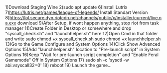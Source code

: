 1)Download Staging Wine 
2)sudo apt update
6)Install Lutrix
7)https://lutris.net/games/league-of-legends/ İnstall Standart Version
8)https://lol.secure.dyn.riotcdn.net/channels/public/x/installer/current/live.na.exe download
9)After Setup, if wont happen anything, stop riot from task manager
11)Create Folder in Desktop or somewhere and drop "syscall_check.sh" and "launchhelper.sh" here
12)Open Cmd in that folder and write
sudo chmod +x syscall_check.sh
sudo chmod +x launchhelper.sh
13)Go to the Game Configure and System Options
14)Click Show Advenced Options
15)Add "launchhelper.sh" location to "Pre-launch script" in System Options
16)Keep "Wait for pre-launch script completion" and "Enable Feral Gamemode" Off in System Options
17) sudo sh -c 'sysctl -w abi.vsyscall32=0'
18) reboot
19) Launch the game...

